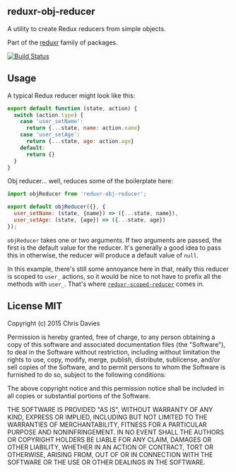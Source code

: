 ## reduxr-obj-reducer

A utility to create Redux reducers from simple objects.

Part of the [reduxr](https://github.com/chrisdavies/reduxr) family of packages.

[![Build Status](https://travis-ci.org/chrisdavies/reduxr-obj-reducer.svg?branch=master)](https://travis-ci.org/chrisdavies/reduxr-obj-reducer)

## Usage

A typical Redux reducer might look like this:

```js
export default function (state, action) {
  switch (action.type) {
    case 'user_setName':
      return {...state, name: action.name}
    case 'user_setAge':
      return {...state, age: action.age}
    default:
      return {}
  }
}
```

Obj reducer... well, reduces some of the boilerplate here:

```js
import objReducer from 'reduxr-obj-reducer';

export default objReducer({}, {
  user_setName: (state, {name}) => ({...state, name}),
  user_setAge: (state, {age}) => ({...state, age})
});

```

`objReducer` takes one or two arguments. If two arguments are passed, the first
is the default value for the reducer. It's generally a good idea to pass this
in otherwise, the reducer will produce a default value of `null`.

In this example, there's still some annoyance here in that, really this reducer 
is scoped to `user_` actions, so it would be nice to not have to prefix all the
methods with `user_`. That's where [`reduxr-scoped-reducer`](https://github.com/chrisdavies/reduxr-scoped-reducer) comes in.

## License MIT

Copyright (c) 2015 Chris Davies

Permission is hereby granted, free of charge, to any person obtaining a copy of this software and associated documentation files (the "Software"), to deal in the Software without restriction, including without limitation the rights to use, copy, modify, merge, publish, distribute, sublicense, and/or sell copies of the Software, and to permit persons to whom the Software is furnished to do so, subject to the following conditions:

The above copyright notice and this permission notice shall be included in all copies or substantial portions of the Software.

THE SOFTWARE IS PROVIDED "AS IS", WITHOUT WARRANTY OF ANY KIND, EXPRESS OR IMPLIED, INCLUDING BUT NOT LIMITED TO THE WARRANTIES OF MERCHANTABILITY, FITNESS FOR A PARTICULAR PURPOSE AND NONINFRINGEMENT. IN NO EVENT SHALL THE AUTHORS OR COPYRIGHT HOLDERS BE LIABLE FOR ANY CLAIM, DAMAGES OR OTHER LIABILITY, WHETHER IN AN ACTION OF CONTRACT, TORT OR OTHERWISE, ARISING FROM, OUT OF OR IN CONNECTION WITH THE SOFTWARE OR THE USE OR OTHER DEALINGS IN THE SOFTWARE.
